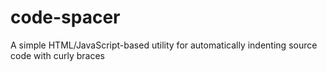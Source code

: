 # code-spacer
A simple HTML/JavaScript-based utility for automatically indenting source code with curly braces
